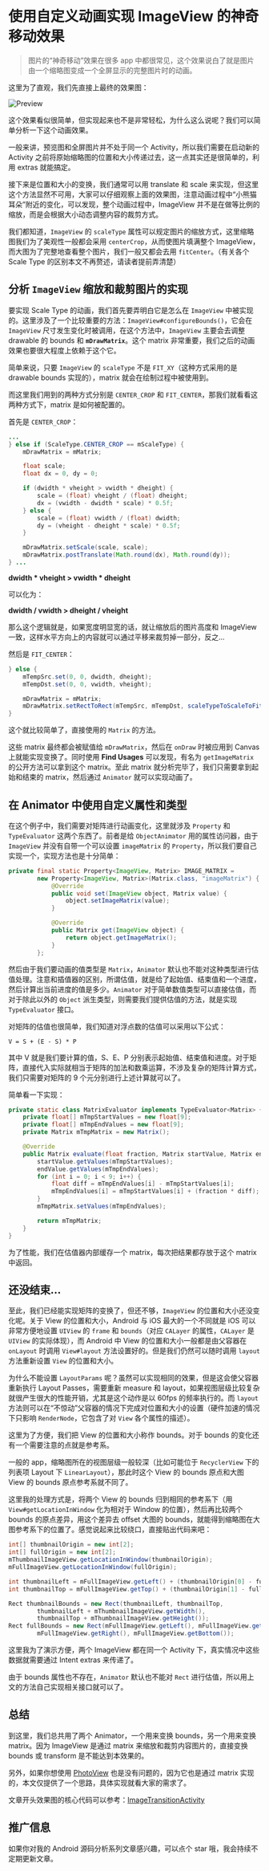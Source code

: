 # 使用自定义动画实现 ImageView 的神奇移动效果

> 图片的“神奇移动”效果在很多 app 中都很常见，这个效果说白了就是图片由一个缩略图变成一个全屏显示的完整图片时的动画。

这里为了直观，我们先直接上最终的效果图：

![Preview](https://github.com/unixzii/android-source-codes/raw/master/ImageMagicMove/assets/demo.gif)

这个效果看似很简单，但实现起来也不是非常轻松，为什么这么说呢？我们可以简单分析一下这个动画效果。

一般来讲，预览图和全屏图片并不处于同一个 Activity，所以我们需要在启动新的 Activity 之前将原始缩略图的位置和大小传递过去，这一点其实还是很简单的，利用 extras 就能搞定。

接下来是位置和大小的变换，我们通常可以用 translate 和 scale 来实现，但这里这个方法显然不可用，大家可以仔细观察上面的效果图，注意动画过程中“小熊猫耳朵”附近的变化，可以发现，整个动画过程中，ImageView 并不是在做等比例的缩放，而是会根据大小动态调整内容的裁剪方式。

我们都知道，`ImageView` 的 `scaleType` 属性可以规定图片的缩放方式，这里缩略图我们为了美观性一般都会采用 `centerCrop`，从而使图片填满整个 ImageView，而大图为了完整地查看整个图片，我们一般又都会去用 `fitCenter`。（有关各个 Scale Type 的区别本文不再赘述，请读者提前弄清楚）

## 分析 `ImageView` 缩放和裁剪图片的实现

要实现 Scale Type 的动画，我们首先要弄明白它是怎么在 `ImageView` 中被实现的。这里涉及了一个比较重要的方法：`ImageView#configureBounds()`，它会在 `ImageView` 尺寸发生变化时被调用，在这个方法中，`ImageView` 主要会去调整 drawable 的 bounds 和 **`mDrawMatrix`**。这个 matrix 非常重要，我们之后的动画效果也要很大程度上依赖于这个它。

简单来说，只要 `ImageView` 的 `scaleType` 不是 `FIT_XY`（这种方式采用的是 drawable bounds 实现的），matrix 就会在绘制过程中被使用到。

而这里我们用到的两种方式分别是 `CENTER_CROP` 和 `FIT_CENTER`，那我们就看看这两种方式下，matrix 是如何被配置的。

首先是 `CENTER_CROP`：

```java
...
} else if (ScaleType.CENTER_CROP == mScaleType) {
    mDrawMatrix = mMatrix;

    float scale;
    float dx = 0, dy = 0;

    if (dwidth * vheight > vwidth * dheight) {
        scale = (float) vheight / (float) dheight;
        dx = (vwidth - dwidth * scale) * 0.5f;
    } else {
        scale = (float) vwidth / (float) dwidth;
        dy = (vheight - dheight * scale) * 0.5f;
    }

    mDrawMatrix.setScale(scale, scale);
    mDrawMatrix.postTranslate(Math.round(dx), Math.round(dy));
} ...
```

**dwidth * vheight > vwidth * dheight** 

可以化为：

**dwidth / vwidth > dheight / vheight**

那么这个逻辑就是，如果宽度明显宽的话，就让缩放后的图片高度和 ImageView 一致，这样水平方向上的内容就可以通过平移来裁剪掉一部分，反之...

然后是 `FIT_CENTER`：

```java
} else {
    mTempSrc.set(0, 0, dwidth, dheight);
    mTempDst.set(0, 0, vwidth, vheight);

    mDrawMatrix = mMatrix;
    mDrawMatrix.setRectToRect(mTempSrc, mTempDst, scaleTypeToScaleToFit(mScaleType));
}
```

这个就比较简单了，直接使用的 `Matrix` 的方法。

这些 matrix 最终都会被赋值给 `mDrawMatrix`，然后在 `onDraw` 时被应用到 Canvas 上就能实现变换了。同时使用 **Find Usages** 可以发现，有名为 `getImageMatrix` 的公开方法可以拿到这个 matrix。至此 matrix 就分析完毕了，我们只需要拿到起始和结束的 matrix，然后通过 `Animator` 就可以实现动画了。

## 在 Animator 中使用自定义属性和类型

在这个例子中，我们需要对矩阵进行动画变化，这里就涉及 `Property` 和 `TypeEvaluator` 这两个东西了。前者是给 `ObjectAnimator` 用的属性访问器，由于 `ImageView` 并没有自带一个可以设置 `imageMatrix` 的 `Property`，所以我们要自己实现一个，实现方法也是十分简单：

```java
private final static Property<ImageView, Matrix> IMAGE_MATRIX =
        new Property<ImageView, Matrix>(Matrix.class, "imageMatrix") {
            @Override
            public void set(ImageView object, Matrix value) {
                object.setImageMatrix(value);
            }

            @Override
            public Matrix get(ImageView object) {
                return object.getImageMatrix();
            }
        };
```

然后由于我们要动画的值类型是 `Matrix`，`Animator` 默认也不能对这种类型进行估值处理。注意和插值器的区别，所谓估值，就是给了起始值、结束值和一个进度，然后计算出当前进度的值是多少。`Animator` 对于简单数值类型可以直接估值，而对于除此以外的 `Object` 派生类型，则需要我们提供估值的方法，就是实现 `TypeEvaluator` 接口。

对矩阵的估值也很简单，我们知道对浮点数的估值可以采用以下公式：

```
V = S + (E - S) * P
```

其中 V 就是我们要计算的值，S、E、P 分别表示起始值、结束值和进度。对于矩阵，直接代入实际就相当于矩阵的加法和数乘运算，不涉及复杂的矩阵计算方式，我们只需要对矩阵的 9 个元分别进行上述计算就可以了。

简单看一下实现：

```java
private static class MatrixEvaluator implements TypeEvaluator<Matrix> {
    private float[] mTmpStartValues = new float[9];
    private float[] mTmpEndValues = new float[9];
    private Matrix mTmpMatrix = new Matrix();

    @Override
    public Matrix evaluate(float fraction, Matrix startValue, Matrix endValue) {
        startValue.getValues(mTmpStartValues);
        endValue.getValues(mTmpEndValues);
        for (int i = 0; i < 9; i++) {
            float diff = mTmpEndValues[i] - mTmpStartValues[i];
            mTmpEndValues[i] = mTmpStartValues[i] + (fraction * diff);
        }
        mTmpMatrix.setValues(mTmpEndValues);

        return mTmpMatrix;
    }
}
```

为了性能，我们在估值器内部缓存一个 matrix，每次把结果都存放于这个 matrix 中返回。

## 还没结束...

至此，我们已经能实现矩阵的变换了，但还不够，`ImageView` 的位置和大小还没变化呢。关于 View 的位置和大小，Android 与 iOS 最大的一个不同就是 iOS 可以非常方便地设置 `UIView` 的 `frame` 和 `bounds`（对应 `CALayer` 的属性，`CALayer` 是 `UIView` 的实际体现），而 Android 中 View 的位置和大小一般都是由父容器在 `onLayout` 时调用 `View#layout` 方法设置好的。但是我们仍然可以随时调用 `layout` 方法重新设置 `View` 的位置和大小。

为什么不能设置 `LayoutParams` 呢？虽然可以实现相同的效果，但是这会使父容器重新执行 Layout Passes，需要重新 measure 和 layout，如果视图层级比较复杂就很产生很大的性能开销，尤其是这个动作是以 60fps 的频率执行的。而 `layout` 方法则可以在“不惊动”父容器的情况下完成对位置和大小的设置（硬件加速的情况下只影响 `RenderNode`，它包含了对 `View` 各个属性的描述）。

这里为了方便，我们把 View 的位置和大小称作 bounds。对于 bounds 的变化还有一个需要注意的点就是参考系。

一般的 app，缩略图所在的视图层级一般较深（比如可能位于 `RecyclerView` 下的列表项 Layout 下 `LinearLayout`），那此时这个 View 的 bounds 原点和大图 View 的 bounds 原点参考系就不同了。

这里我的处理方式是，将两个 View 的 bounds 归到相同的参考系下（用 `View#getLocationInWindow` 化为相对于 Window 的位置），然后再比较两个 bounds 的原点差异，用这个差异去 offset 大图的 bounds，就能得到缩略图在大图参考系下的位置了。感觉说起来比较绕口，直接贴出代码来吧：

```java
int[] thumbnailOrigin = new int[2];
int[] fullOrigin = new int[2];
mThumbnailImageView.getLocationInWindow(thumbnailOrigin);
mFullImageView.getLocationInWindow(fullOrigin);

int thumbnailLeft = mFullImageView.getLeft() + (thumbnailOrigin[0] - fullOrigin[0]);
int thumbnailTop = mFullImageView.getTop() + (thumbnailOrigin[1] - fullOrigin[1]);

Rect thumbnailBounds = new Rect(thumbnailLeft, thumbnailTop,
        thumbnailLeft + mThumbnailImageView.getWidth(),
        thumbnailTop + mThumbnailImageView.getHeight());
Rect fullBounds = new Rect(mFullImageView.getLeft(), mFullImageView.getTop(),
        mFullImageView.getRight(), mFullImageView.getBottom());
```

这里我为了演示方便，两个 ImageView 都在同一个 Activity 下，真实情况中这些数据就需要通过 Intent extras 来传递了。

由于 bounds 属性也不存在，`Animator` 默认也不能对 `Rect` 进行估值，所以用上文的方法自己实现相关接口就可以了。

## 总结

到这里，我们总共用了两个 Animator，一个用来变换 bounds，另一个用来变换 matrix。因为 ImageView 是通过 matrix 来缩放和裁剪内容图片的，直接变换 bounds 或 transform 是不能达到本效果的。

另外，如果你想使用 [PhotoView](https://github.com/chrisbanes/PhotoView) 也是没有问题的，因为它也是通过 matrix 实现的，本文仅提供了一个思路，具体实现就看大家的需求了。

文章开头效果图的核心代码可以参考：[ImageTransitionActivity](https://github.com/unixzii/android-source-codes/blob/master/ImageMagicMove/demo/ImageTransitionActivity.java)

## 推广信息

如果你对我的 Android 源码分析系列文章感兴趣，可以点个 star 哦，我会持续不定期更新文章。